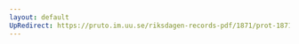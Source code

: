 ```yaml
---
layout: default
UpRedirect: https://pruto.im.uu.se/riksdagen-records-pdf/1871/prot-1871--fk--502/prot-1871--fk--502_003.pdf
---
```

